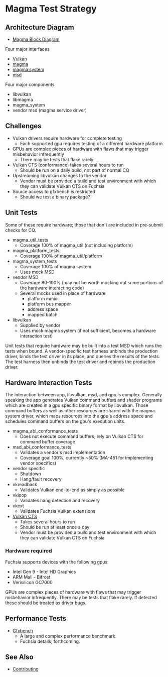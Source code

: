 Magma Test Strategy
===================

## Architecture Diagram

* [Magma Block Diagram](block_diagram.svg)

Four major interfaces

* [Vulkan](https://www.khronos.org/vulkan)
* [magma](/src/graphics/lib/magma/include/magma_abi/magma.h)
* [magma system](/src/graphics/lib/magma/src/magma_util/platform/platform_connection.h)
* [msd](/src/graphics/lib/magma/include/msd_abi/msd.h)

Four major components

* libvulkan
* libmagma
* magma_system
* vendor msd (magma service driver)

## Challenges

* Vulkan drivers require hardware for complete testing
    * Each supported gpu requires testing of a different hardware platform
* GPUs are complex pieces of hardware with flaws that may trigger misbehavior infrequently
    * There may be tests that flake rarely
* Vulkan CTS (conformance) takes several hours to run
    * Should be run on a daily build, not part of normal CQ
* Upstreaming libvulkan changes to the vendor
    * Vendor must be provided a build and test environment with which they can validate Vulkan CTS on Fuchsia
* Source access to gfxbench is restricted
    * Should we test a binary package?

## Unit Tests

Some of these require hardware; those that don't are included in pre-submit checks for CQ.

* magma_util_tests
    * Coverage 100% of magma_util (not including platform)
* magma_platform_tests:
    * Coverage 100% of magma_util/platform
* magma_system_tests
    * Coverage 100% of magma system
    * Uses mock MSD
* vendor MSD
    * Coverage 80-100% (may not be worth mocking out some portions of the hardware interacting code)
    * Several mocks used in place of hardware
        * platform mmio
        * platform bus mapper
        * address space
        * mapped batch
* libvulkan
    * Supplied by vendor
    * Uses mock magma system (if not sufficient, becomes a hardware interaction test)

Unit tests that require hardware may be built into a test MSD which runs the
tests when bound. A vendor-specific test harness unbinds the production driver,
binds the test driver in its place, and queries the results of the tests. The
test harness then unbinds the test driver and rebinds the production driver.

## Hardware Interaction Tests

The interaction between app, libvulkan, msd, and gpu is complex.  Generally speaking the app generates Vulkan command buffers and shader programs which are created in a gpu specific binary format by libvulkan.
Those command buffers as well as other resources are shared with the magma system driver, which maps resources into the gpu's address space and schedules command buffers on the gpu's execution units.

* magma_abi_conformance_tests
    * Does not execute command buffers; rely on Vulkan CTS for command buffer coverage
* msd_abi_conformance_tests
    * Validates a vendor's msd implementation
    * Coverage goal 100%, currently ~50% (MA-451 for implementing vendor specifics)
* vendor specific
    * Shutdown
    * Hang/fault recovery
* vkreadback
    * Validates Vulkan end-to-end as simply as possible
* vkloop
    * Validates hang detection and recovery
* vkext
    * Validates Fuchsia Vulkan extensions
* [Vulkan CTS](https://github.com/KhronosGroup/VK-GL-CTS)
    * Takes several hours to run
    * Should be run at least once a day
    * Vendor must be provided a build and test environment with which they can validate Vulkan CTS on Fuchsia

### Hardware required

Fuchsia supports devices with the following gpus:

* Intel Gen 9 - Intel HD Graphics
* ARM Mali - Bifrost
* Verisilicon GC7000

GPUs are complex pieces of hardware with flaws that may trigger misbehavior infrequently. There may be tests that flake rarely.  If detected these should be treated as driver bugs.

## Performance Tests

* [Gfxbench](https://gfxbench.com)
    * A large and complex performance benchmark.
    * Fuchsia details, forthcoming.

## See Also
* [Contributing](contributing.md)

